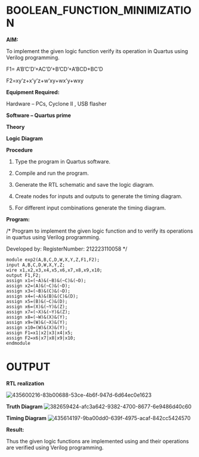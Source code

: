# BOOLEAN_FUNCTION_MINIMIZATION

**AIM:**

To implement the given logic function verify its operation in Quartus using Verilog programming.

F1= A’B’C’D’+AC’D’+B’CD’+A’BCD+BC’D 

F2=xy’z+x’y’z+w’xy+wx’y+wxy

**Equipment Required:**

Hardware – PCs, Cyclone II , USB flasher

**Software – Quartus prime**

**Theory**

**Logic Diagram**

**Procedure**

1.	Type the program in Quartus software.

2.	Compile and run the program.

3.	Generate the RTL schematic and save the logic diagram.

4.	Create nodes for inputs and outputs to generate the timing diagram.

5.	For different input combinations generate the timing diagram.


**Program:**

/* Program to implement the given logic function and to verify its operations in quartus using Verilog programming. 

Developed by: RegisterNumber: 212223110058
*/
```
module exp2(A,B,C,D,W,X,Y,Z,F1,F2);
input A,B,C,D,W,X,Y,Z;
wire x1,x2,x3,x4,x5,x6,x7,x8,x9,x10;
output F1,F2;
assign x1=(~A)&(~B)&(~C)&(~D);
assign x2=(A)&(~C)&(~D);
assign x3=(~B)&(C)&(~D);
assign x4=(~A)&(B)&(C)&(D);
assign x5=(B)&(~C)&(D);
assign x6=(X)&(~Y)&(Z);
assign x7=(~X)&(~Y)&(Z);
assign x8=(~W)&(X)&(Y);
assign x9=(W)&(~X)&(Y);
assign x10=(W)&(X)&(Y);
assign F1=x1|x2|x3|x4|x5;
assign F2=x6|x7|x8|x9|x10;
endmodule
```
# OUTPUT

**RTL realization**

![435600216-83b00688-53ce-4b6f-947d-6d64ec0e1623](https://github.com/user-attachments/assets/0e78eee7-3bbe-467a-afd1-a378f4c327d8)

**Truth Diagram**
![382659424-afc3a642-9382-4700-8677-6e9486d40c60](https://github.com/user-attachments/assets/bed77dc7-4924-4c26-932d-4c32f358d108)

**Timing Diagram**
![435614197-9ba00dd0-639f-4975-acaf-842cc5424570](https://github.com/user-attachments/assets/6eb52d9f-bae0-4e1c-a3bc-c51723229db4)

**Result:**

Thus the given logic functions are implemented using and their operations are verified using Verilog programming.

